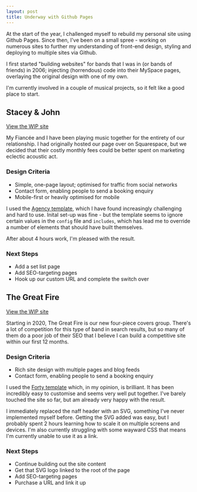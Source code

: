 ```yaml
---
layout: post
title: Underway with Github Pages
---
```

At the start of the year, I challenged myself to rebuild my personal site using Github Pages. Since then, I've been on a small spree - working on numerous sites to further my understanding of front-end design, styling and deploying to multiple sites via Github. 

I first started "building websites" for bands that I was in (or bands of friends) in 2006; injecting (horrendous) code into their MySpace pages, overlaying the original design with one of my own. 

I'm currently involved in a couple of musical projects, so it felt like a good place to start. 

## Stacey & John
[View the WIP site](https://staceyandjohn.github.io/staceyandjohn)

My Fiancée and I have been playing music together for the entirety of our relationship. I had originally hosted our page over on Squarespace, but we decided that their costly monthly fees could be better spent on marketing eclectic acoustic act. 

### Design Criteria
* Simple, one-page layout; optimised for traffic from social networks
* Contact form, enabling people to send a booking enquiry
* Mobile-first or heavily optimised for mobile

I used the [Agency template](https://github.com/y7kim/agency-jekyll-theme), which I have found increasingly challenging and hard to use. Inital set-up was fine - but the template seems to ignore certain values in the `config` file and `includes`, which has lead me to override a number of elements that should have built themselves.

After about 4 hours work, I'm pleased with the result.

### Next Steps
* Add a set list page
* Add SEO-targeting pages
* Hook up our custom URL and complete the switch over

## The Great Fire
[View the WIP site](https://thegreatfire.github.io/thegreatfire)

Starting in 2020, The Great Fire is our new four-piece covers group. There's a lot of competition for this type of band in search results, but so many of them do a poor job of their SEO that I believe I can build a competitive site within our first 12 months.

### Design Criteria
* Rich site design with multiple pages and blog feeds
* Contact form, enabling people to send a booking enquiry

I used the [Forty template](https://github.com/andrewbanchich/forty-jekyll-theme) which, in my opinion, is brilliant. It has been incredibly easy to customise and seems very well put together. I've barely touched the site so far, but am already very happy with the result. 

I immediately replaced the naff header with an SVG, something I've never implemented myself before. Getting the SVG added was easy, but I probably spent 2 hours learning how to scale it on multiple screens and devices. I'm also currently struggling with some wayward CSS that means I'm currently unable to use it as a link.

### Next Steps
* Continue building out the site content
* Get that SVG logo linked to the root of the page
* Add SEO-targeting pages
* Purchase a URL and link it up